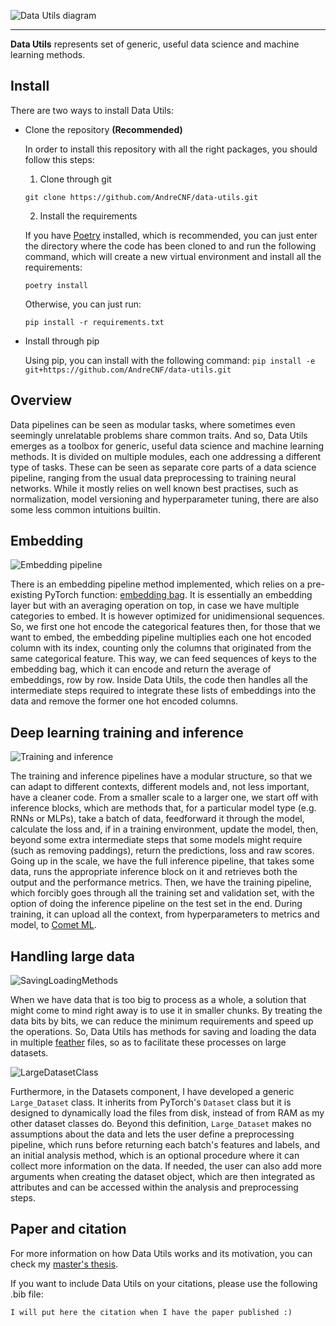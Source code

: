 ![Data Utils diagram](https://raw.githubusercontent.com/AndreCNF/data-utils/master/docs/images/DataUtilsMap.png)

---

**Data Utils** represents set of generic, useful data science and machine learning methods.

## Install

There are two ways to install Data Utils:

* Clone the repository **(Recommended)**

  In order to install this repository with all the right packages, you should follow this steps:

  1. Clone through git

  ```
  git clone https://github.com/AndreCNF/data-utils.git
  ```

  2. Install the requirements

  If you have [Poetry](https://python-poetry.org/) installed, which is recommended, you can just enter the directory where the code has been cloned to and run the following command, which will create a new virtual environment and install all the requirements:

  ```
  poetry install
  ```

  Otherwise, you can just run:

  ```
  pip install -r requirements.txt
  ```

* Install through pip

  Using pip, you can install with the following command:
  `pip install -e git+https://github.com/AndreCNF/data-utils.git`

## Overview

Data pipelines can be seen as modular tasks, where sometimes even seemingly unrelatable problems share common traits. And so, Data Utils emerges as a toolbox for generic, useful data science and machine learning methods. It is divided on multiple modules, each one addressing a different type of tasks. These can be seen as separate core parts of a data science pipeline, ranging from the usual data preprocessing to training neural networks. While it mostly relies on well known best practises, such as normalization, model versioning and hyperparameter tuning, there are also some less common intuitions builtin.

## Embedding

![Embedding pipeline](https://raw.githubusercontent.com/AndreCNF/data-utils/master/docs/images/EmbeddingPipeline.png)

There is an embedding pipeline method implemented, which relies on a pre-existing PyTorch function: [embedding bag](https://pytorch.org/docs/stable/generated/torch.nn.EmbeddingBag.html). It is essentially an embedding layer but with an averaging operation on top, in case we have multiple categories to embed. It is however optimized for unidimensional sequences. So, we first one hot encode the categorical features then, for those that we want to embed, the embedding pipeline multiplies each one hot encoded column with its index, counting only the columns that originated from the same categorical feature. This way, we can feed sequences of keys to the embedding bag, which it can encode and return the average of embeddings, row by row. Inside Data Utils, the code then handles all the intermediate steps required to integrate these lists of embeddings into the data and remove the former one hot encoded columns.

## Deep learning training and inference

![Training and inference](https://raw.githubusercontent.com/AndreCNF/data-utils/master/docs/images/TrainingInferencePipelines.png)

The training and inference pipelines have a modular structure, so that we can adapt to different contexts, different models and, not less important, have a cleaner code. From a smaller scale to a larger one, we start off with inference blocks, which are methods that, for a particular model type (e.g. RNNs or MLPs), take a batch of data, feedforward it through the model, calculate the loss and, if in a training environment, update the model, then, beyond some extra intermediate steps that some models might require (such as removing paddings), return the predictions, loss and raw scores. Going up in the scale, we have the full inference pipeline, that takes some data, runs the appropriate inference block on it and retrieves both the output and the performance metrics. Then, we have the training pipeline, which forcibly goes through all the training set and validation set, with the option of doing the inference pipeline on the test set in the end. During training, it can upload all the context, from hyperparameters to metrics and model, to [Comet ML](https://www.comet.ml/).

## Handling large data

![SavingLoadingMethods](https://raw.githubusercontent.com/AndreCNF/data-utils/master/docs/images/SavingLoadingMethods.png)

When we have data that is too big to process as a whole, a solution that might come to mind right away is to use it in smaller chunks. By treating the data bits by bits, we can reduce the minimum requirements and speed up the operations. So, Data Utils has methods for saving and loading the data in multiple [feather](https://arrow.apache.org/docs/python/feather.html) files, so as to facilitate these processes on large datasets.

![LargeDatasetClass](https://raw.githubusercontent.com/AndreCNF/data-utils/master/docs/images/LargeDatasetClass.png)

Furthermore, in the Datasets component, I have developed a generic `Large_Dataset` class. It inherits from PyTorch's `Dataset` class but it is designed to dynamically load the files from disk, instead of from RAM as my other dataset classes do. Beyond this definition, `Large_Dataset` makes no assumptions about the data and lets the user define a preprocessing pipeline, which runs before returning each batch's features and labels, and an initial analysis method, which is an optional procedure where it can collect more information on the data. If needed, the user can also add more arguments when creating the dataset object, which are then integrated as attributes and can be accessed within the analysis and preprocessing steps.

## Paper and citation

For more information on how Data Utils works and its motivation, you can check my [master's thesis](http://andrecnf.github.io/master-thesis).

If you want to include Data Utils on your citations, please use the following .bib file:

```
I will put here the citation when I have the paper published :)
```
